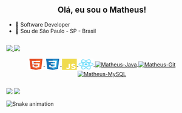 <h2 align="center">Olá, eu sou o Matheus!</h2>

- 🔭 Software Developer
- 🎈 Sou de São Paulo - SP - Brasil

##

<div >
  <a href="https://github.com/MatheusOldoniAmaral">
    <img width="48%"  src="https://github-readme-stats.vercel.app/api?username=matheusoldoniamaral&show_icons=true&theme=gotham&include_all_commits=true&count_private=true"/>
		<img img width="48%" src="https://github-readme-stats.vercel.app/api/top-langs/?username=matheusoldoniamaral&layout=compact&langs_count=7&theme=gotham"/>
</div>

<div align="center" style = "display: inline_block"><br>
		<img align="center" alt="Matheus-HTML" height="30" width="40" src="https://raw.githubusercontent.com/devicons/devicon/master/icons/html5/html5-original.svg">
		<img align="center" alt="Matheus-CSS" height="30" width="40" src="https://raw.githubusercontent.com/devicons/devicon/master/icons/css3/css3-original.svg">
		<img align="center" alt="Matheus-Js" height="30" width="40" src="https://raw.githubusercontent.com/devicons/devicon/master/icons/javascript/javascript-plain.svg">
		<img align="center" alt="Matheus-React" height="30" width="40" src="https://raw.githubusercontent.com/devicons/devicon/master/icons/react/react-original.svg">
		<img align="center" alt="Matheus-Java" height="30" width="40" src="https://cdn.jsdelivr.net/gh/devicons/devicon/icons/java/java-original.svg" />
		<img align="center" alt="Matheus-Git" height="30" width="40" src="https://cdn.jsdelivr.net/gh/devicons/devicon/icons/git/git-original.svg" />
		<img align="center" alt="Matheus-MySQL" height="70" width="80" src="https://cdn.jsdelivr.net/gh/devicons/devicon/icons/mysql/mysql-original-wordmark.svg">
</div>

##

<div>
	  <a href="https://www.linkedin.com/in/matheus-oldoni-amaral?lipi=urn%3Ali%3Apage%3Ad_flagship3_profile_view_base_contact_details%3BmEiDW3puSoe15uwhMEtwaQ%3D%3D" target="_blank"><img src="https://img.shields.io/badge/-LinkedIn-%230077B5?style=for-the-badge&logo=linkedin&logoColor=white" target="_blank"></a> 
		<a href = "matheusoldoniamaral2003@gmail.com" target="_blank"><img src="https://img.shields.io/badge/-Gmail-%23333?style=for-the-badge&logo=gmail&logoColor=white" target="_blank"></a>
	
![Snake animation](https://github.com/MatheusOldoniAmaral/MatheusOldoniAmaral/blob/output/github-contribution-grid-snake.svg)
	
</div>


  
  
